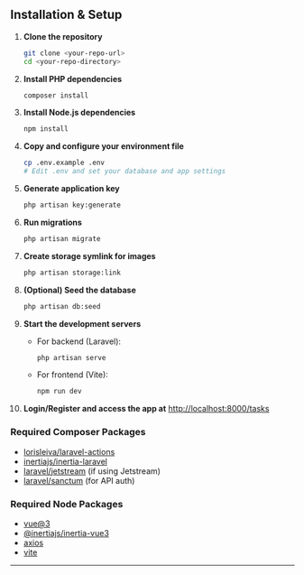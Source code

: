 ## Installation & Setup

1. **Clone the repository**
   ```sh
   git clone <your-repo-url>
   cd <your-repo-directory>
   ```

2. **Install PHP dependencies**
   ```sh
   composer install
   ```

3. **Install Node.js dependencies**
   ```sh
   npm install
   ```

4. **Copy and configure your environment file**
   ```sh
   cp .env.example .env
   # Edit .env and set your database and app settings
   ```

5. **Generate application key**
   ```sh
   php artisan key:generate
   ```

6. **Run migrations**
   ```sh
   php artisan migrate
   ```

7. **Create storage symlink for images**
   ```sh
   php artisan storage:link
   ```

8. **(Optional) Seed the database**
   ```sh
   php artisan db:seed
   ```

9. **Start the development servers**
   - For backend (Laravel):
     ```sh
     php artisan serve
     ```
   - For frontend (Vite):
     ```sh
     npm run dev
     ```

10. **Login/Register and access the app at** [http://localhost:8000/tasks](http://localhost:8000/tasks)

### Required Composer Packages
- [lorisleiva/laravel-actions](https://github.com/lorisleiva/laravel-actions)
- [inertiajs/inertia-laravel](https://inertiajs.com/)
- [laravel/jetstream](https://jetstream.laravel.com/) (if using Jetstream)
- [laravel/sanctum](https://laravel.com/docs/10.x/sanctum) (for API auth)

### Required Node Packages
- [vue@3](https://vuejs.org/)
- [@inertiajs/inertia-vue3](https://inertiajs.com/)
- [axios](https://axios-http.com/)
- [vite](https://vitejs.dev/)

---
